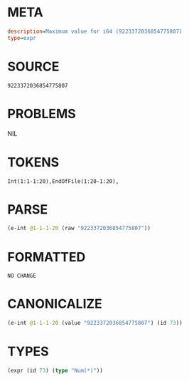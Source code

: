 # META
~~~ini
description=Maximum value for i64 (9223372036854775807)
type=expr
~~~
# SOURCE
~~~roc
9223372036854775807
~~~
# PROBLEMS
NIL
# TOKENS
~~~zig
Int(1:1-1:20),EndOfFile(1:20-1:20),
~~~
# PARSE
~~~clojure
(e-int @1-1-1-20 (raw "9223372036854775807"))
~~~
# FORMATTED
~~~roc
NO CHANGE
~~~
# CANONICALIZE
~~~clojure
(e-int @1-1-1-20 (value "9223372036854775807") (id 73))
~~~
# TYPES
~~~clojure
(expr (id 73) (type "Num(*)"))
~~~